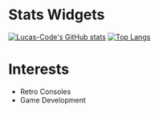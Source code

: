 # Stats Widgets
[![Lucas-Code's GitHub stats](https://github-readme-stats.vercel.app/api?username=Lucas-Code27&theme=dark)](https://github.com/anuraghazra/github-readme-stats)
[![Top Langs](https://github-readme-stats.vercel.app/api/top-langs/?username=Lucas-Code27&langs_count=8&hide=mathematica,pug&theme=dark&layout=compact)](https://github.com/anuraghazra/github-readme-stats)

# Interests
- Retro Consoles
- Game Development

<!--
**Lucas-Code27/Lucas-Code27** is a ✨ _special_ ✨ repository because its `README.md` (this file) appears on your GitHub profile.

Here are some ideas to get you started:

- 🔭 I’m currently working on ...
- 🌱 I’m currently learning ...
- 👯 I’m looking to collaborate on ...
- 🤔 I’m looking for help with ...
- 💬 Ask me about ...
- 📫 How to reach me: ...
- 😄 Pronouns: ...
- ⚡ Fun fact: ...
-->
